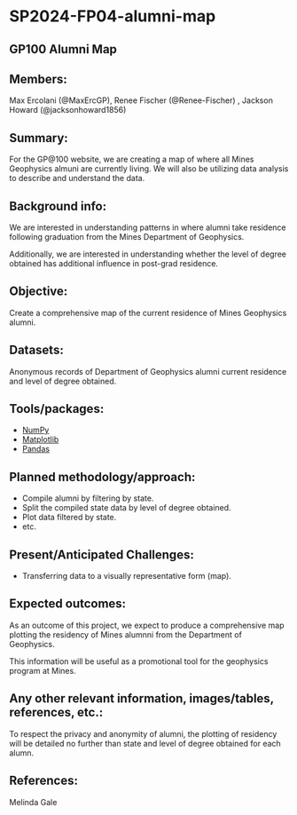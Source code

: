 # SP2024-FP04-alumni-map
## GP100 Alumni Map
## Members: 
Max Ercolani (@MaxErcGP), Renee Fischer (@Renee-Fischer) , Jackson Howard (@jacksonhoward1856)
## Summary: 
For the GP@100 website, we are creating a map of where all Mines Geophysics almuni are currently living. We will also be utilizing data analysis to describe and understand the data.
## Background info:
We are interested in understanding patterns in where alumni take residence following graduation from the Mines Department of Geophysics.

Additionally, we are interested in understanding whether the level of degree obtained has additional influence in post-grad residence.
## Objective:
Create a comprehensive map of the current residence of Mines Geophysics alumni.
## Datasets:
Anonymous records of Department of Geophysics alumni current residence and level of degree obtained.
## Tools/packages: 
- [NumPy](https://numpy.org/)
- [Matplotlib](https://matplotlib.org/)
- [Pandas](https://pandas.pydata.org/)
## Planned methodology/approach:
- Compile alumni by filtering by state.
- Split the compiled state data by level of degree obtained.
- Plot data filtered by state.
- etc.
## Present/Anticipated Challenges:
- Transferring data to a visually representative form (map).
## Expected outcomes:
As an outcome of this project, we expect to produce a comprehensive map plotting the residency of Mines alumnni from the Department of Geophysics.

This information will be useful as a promotional tool for the geophysics program at Mines.
## Any other relevant information, images/tables, references, etc.:
To respect the privacy and anonymity of alumni, the plotting of residency will be detailed no further than state and level of degree obtained for each alumn.
## References:
Melinda Gale
